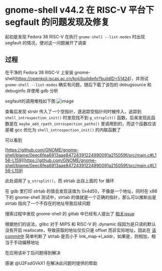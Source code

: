 # gnome-shell v44.2 在 RISC-V 平台下 segfault 的问题发现及修复
起初是发现 Fedora 38 RISC-V 在执行 `gnome-shell --list-modes` 时出现 segfault 的情况，便对这一问题展开了调查

## 过程
在干净的 Fedora 38 RISC-V 上安装 gnome-shell(https://openkoji.iscas.ac.cn/koji/buildinfo?buildID=51424)，并测试 `gnome-shell --list-modes` 确实有问题，随后下载了该包的 debugsource 和 debuginfo 并使用 gdb 分析

segfault的调用堆栈如下图
![image](https://github.com/fedora-riscv/gnome-shell-rpath-bug-docs/assets/5274559/00cfa3ae-4afa-48b1-bdb3-534e0fdb9bf2)

查看后发现 strstr 传入了一个空指针，遂追踪空指针何时被传入，追踪到 `shell_introspection_init()` 时发现找不到 `g_strsplit()` 函数，后来发现此函数是在 `maybe_add_rpath_introspection_paths()` 里调用到的，而这个函数应该是被 gcc 优化为 `shell_introspection_init()` 的内联函数了

可以看到 

[https://github.com/GNOME/gnome-shell/blame/0eec6fea6913aae84724391224990091a215059f/src/main.c#L156-L159](https://github.com/GNOME/gnome-shell/blame/0eec6fea6913aae84724391224990091a215059f/src/main.c#L156-L159)

此处调用了 `g_strsplit()`，而 strtab 出自上面的 for 循环

在 gdb 里打印 strtab 的值会发现该值为 0x4d50，不像是一个地址，同时在 x86 下的 gnome-shell 测试中，strtab 的值就是一个正确的指针，那么可以推断出是 strtab 指向了一个不存在的地址导致后续问题

搜索过程中发现 gnome-shell 的 gitlab 中已经有人提出了 [相关issue](https://gitlab.gnome.org/GNOME/gnome-shell/-/issues/6528)

根据他们的说法，glibc 对于 MIPS 和 RISC-V 的 .dynamic 段因为是只读的默认没有开启 reallocate，导致获取的地址仅仅只是 offset 而非实际地址，因此在 [该commit中](https://gitlab.gnome.org/GNOME/gnome-shell/-/commit/667ff703864e4c427234444bbb98d6ed82c1c4e5) 简单判断了 strtab 是否小于 link_map->l_addr，如果是，则相加，相当于手动偏移地址

在应用该补丁后问题得到解决

感谢 @U2FsdGVkX1 在解决此问题时提供的帮助

